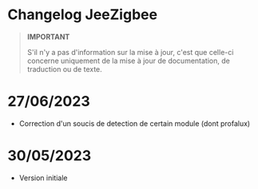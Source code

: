 # Changelog JeeZigbee

>**IMPORTANT**
>
>S'il n'y a pas d'information sur la mise à jour, c'est que celle-ci concerne uniquement de la mise à jour de documentation, de traduction ou de texte.

# 27/06/2023

- Correction d'un soucis de detection de certain module (dont profalux)

# 30/05/2023

- Version initiale
